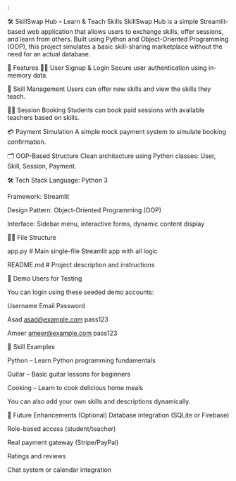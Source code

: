 :

🛠️ SkillSwap Hub – Learn & Teach Skills
SkillSwap Hub is a simple Streamlit-based web application that allows users to exchange skills, offer sessions, and learn from others. Built using Python and Object-Oriented Programming (OOP), this project simulates a basic skill-sharing marketplace without the need for an actual database.


🚀 Features
🧑‍🎓 User Signup & Login
Secure user authentication using in-memory data.

📘 Skill Management
Users can offer new skills and view the skills they teach.

🧑‍🏫 Session Booking
Students can book paid sessions with available teachers based on skills.

💳 Payment Simulation
A simple mock payment system to simulate booking confirmation.

🗂️ OOP-Based Structure
Clean architecture using Python classes: User, Skill, Session, Payment.

🛠️ Tech Stack
Language: Python 3

Framework: Streamlit

Design Pattern: Object-Oriented Programming (OOP)

Interface: Sidebar menu, interactive forms, dynamic content display


👨‍💻 File Structure

app.py         # Main single-file Streamlit app with all logic

README.md      # Project description and instructions

🧪 Demo Users for Testing

You can login using these seeded demo accounts:

Username	Email	Password

Asad	asad@example.com	pass123

Ameer	ameer@example.com	pass123

🌟 Skill Examples

Python – Learn Python programming fundamentals

Guitar – Basic guitar lessons for beginners

Cooking – Learn to cook delicious home meals

You can also add your own skills and descriptions dynamically.

📌 Future Enhancements (Optional)
Database integration (SQLite or Firebase)

Role-based access (student/teacher)

Real payment gateway (Stripe/PayPal)

Ratings and reviews

Chat system or calendar integration

